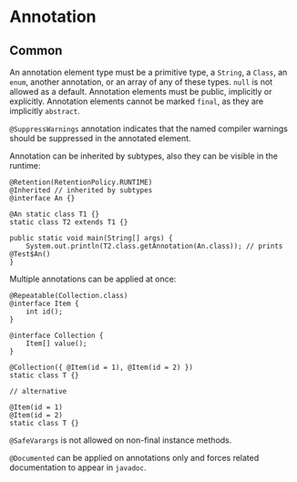 # Annotation

## Common

An annotation element type must be a primitive type, a `String`, a `Class`, an `enum`, another annotation, or an array of any of these types. `null` is not allowed as a default. Annotation elements must be public, implicitly or explicitly. Annotation elements cannot be marked `final`, as they are implicitly `abstract`.

`@SuppressWarnings` annotation indicates that the named compiler warnings should be suppressed in the annotated element.

Annotation can be inherited by subtypes, also they can be visible in the runtime:

```text
@Retention(RetentionPolicy.RUNTIME)
@Inherited // inherited by subtypes
@interface An {}

@An static class T1 {}
static class T2 extends T1 {}

public static void main(String[] args) {
    System.out.println(T2.class.getAnnotation(An.class)); // prints @Test$An()
}
```

Multiple annotations can be applied at once:

```text
@Repeatable(Collection.class)
@interface Item {
    int id();
}
    
@interface Collection {
    Item[] value();
}

@Collection({ @Item(id = 1), @Item(id = 2) })
static class T {}

// alternative

@Item(id = 1)
@Item(id = 2)
static class T {}
```

`@SafeVarargs` is not allowed on non-final instance methods.

`@Documented` can be applied on annotations only and forces related documentation to appear in `javadoc`.

